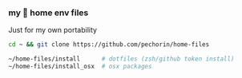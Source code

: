 ### my 🧩 home env files

Just for my own portability

```bash
cd ~ && git clone https://github.com/pechorin/home-files

~/home-files/install      # dotfiles (zsh/github token install)
~/home-files/install_osx  # osx packages
```
